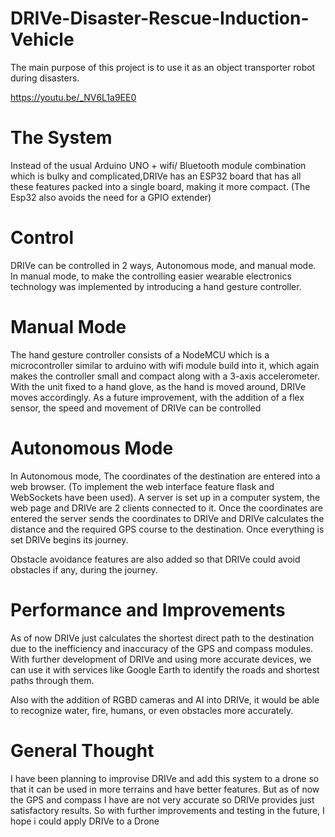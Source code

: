 # DRIVe-Disaster-Rescue-Induction-Vehicle

The main purpose of this project is to use it as an object transporter robot during disasters.

https://youtu.be/_NV6L1a9EE0

# The System

Instead of the usual Arduino UNO + wifi/ Bluetooth module combination which is bulky and complicated,DRIVe has an ESP32 board that has all these features packed into a single board, making it more compact. (The Esp32 also avoids the need for a GPIO extender)

# Control 

DRIVe can be controlled in 2 ways, Autonomous mode, and manual mode. In manual mode, to make the controlling easier wearable electronics technology was implemented by introducing a hand gesture controller.

# Manual Mode

The hand gesture controller consists of a NodeMCU which is a microcontroller similar to arduino with wifi module build into it, which again makes the controller small and compact along with a 3-axis accelerometer. With the unit fixed to a hand glove, as the hand is moved around, DRIVe moves accordingly. As a future improvement, with the addition of a flex sensor, the speed and movement of DRIVe can be controlled

# Autonomous Mode

In Autonomous mode, The coordinates of the destination are entered into a web browser. (To implement the web interface feature flask and WebSockets have been used). A server is set up in a computer system, the web page and DRIVe are 2 clients connected to it. Once the coordinates are entered the server sends the coordinates to DRIVe and DRIVe calculates the distance and the required GPS course to the destination. Once everything is set DRIVe begins its journey.

Obstacle avoidance features are also added so that DRIVe could avoid obstacles if any, during the journey.

# Performance and Improvements 

As of now DRIVe just calculates the shortest direct path to the destination due to the inefficiency and inaccuracy of the GPS and compass modules. 
With further development of DRIVe and using more accurate devices, we can use it with services like Google Earth to identify the roads and shortest paths through them.

Also with the addition of RGBD cameras and AI into DRIVe, it would be able to recognize water, fire, humans, or even obstacles more accurately.

# General Thought
I have been planning to improvise DRIVe and add this system to a drone so that it can be used in more terrains and have better features. But as of now the GPS and compass I have are not very accurate so DRIVe provides just satisfactory results. So with further improvements and testing in the future, I hope i could apply DRIVe to a Drone 
